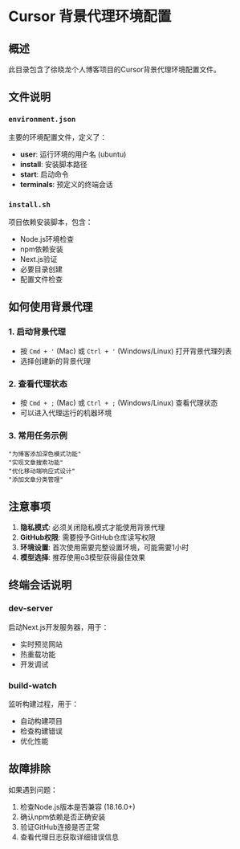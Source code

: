 # Cursor 背景代理环境配置

## 概述
此目录包含了徐晓龙个人博客项目的Cursor背景代理环境配置文件。

## 文件说明

### `environment.json`
主要的环境配置文件，定义了：
- **user**: 运行环境的用户名 (ubuntu)
- **install**: 安装脚本路径
- **start**: 启动命令
- **terminals**: 预定义的终端会话

### `install.sh`
项目依赖安装脚本，包含：
- Node.js环境检查
- npm依赖安装
- Next.js验证
- 必要目录创建
- 配置文件检查

## 如何使用背景代理

### 1. 启动背景代理
- 按 `Cmd + '` (Mac) 或 `Ctrl + '` (Windows/Linux) 打开背景代理列表
- 选择创建新的背景代理

### 2. 查看代理状态
- 按 `Cmd + ;` (Mac) 或 `Ctrl + ;` (Windows/Linux) 查看代理状态
- 可以进入代理运行的机器环境

### 3. 常用任务示例
```
"为博客添加深色模式功能"
"实现文章搜索功能"
"优化移动端响应式设计"
"添加文章分类管理"
```

## 注意事项

1. **隐私模式**: 必须关闭隐私模式才能使用背景代理
2. **GitHub权限**: 需要授予GitHub仓库读写权限
3. **环境设置**: 首次使用需要完整设置环境，可能需要1小时
4. **模型选择**: 推荐使用o3模型获得最佳效果

## 终端会话说明

### dev-server
启动Next.js开发服务器，用于：
- 实时预览网站
- 热重载功能
- 开发调试

### build-watch
监听构建过程，用于：
- 自动构建项目
- 检查构建错误
- 优化性能

## 故障排除

如果遇到问题：
1. 检查Node.js版本是否兼容 (18.16.0+)
2. 确认npm依赖是否正确安装
3. 验证GitHub连接是否正常
4. 查看代理日志获取详细错误信息 